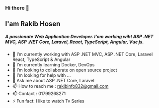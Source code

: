 ### Hi there 👋


## I'am Rakib Hosen

<h5 align="">A passionate Web Application Developer. I'am working wiht ASP .NET MVC, ASP .NET Core, Laravel, React, TypeScript, Angular, Vue js.</h5>

- 🔭 I’m currently working with ASP .NET MVC, ASP .NET Core, Laravel React, TypeScript & Angular
- 🌱 I’m currently learning  Docker, DevOps
- 👯 I’m looking to collaborate on open source project
- 🤔 I’m looking for help with ...
- 💬 Ask me about ASP .NET Core, Laravel
- 📫 How to reach me : rakibinfo832@gmail.com
- 📫 Contact : 01799268271
- ⚡ Fun fact: I like to watch Tv Series
